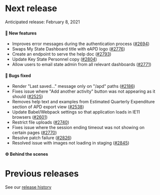 # Next release

Anticipated release: February 8, 2021

#### 🚀 New features

- Improves error messages during the authentication process ([#2694])
- Swaps My State Dashboard title with eAPD logo ([#2776])
- Create an endpoint to serve the help doc ([#2793])
- Update Key State Personnel copy ([#2804])
- Allow users to email state admin from all relevant dashboards ([#2771])

#### 🐛 Bugs fixed

- Render "Last saved..." message only on "/apd" paths ([#2186])
- Fixes issue where "Add another activity" button was not appearing as it should ([#2525])
- Removes help text and examples from Estimated Quarterly Expenditure section of APD export view ([#2538])
- Update Babel/Webpack settings so that application loads in IE11 browsers ([#2601])
- Restrict file uploads ([#2740])
- Fixes issue where the session ending timeout was not showing on certain pages ([#2770])
- Resolve patch failure ([#2826])
- Resolved issue with images not loading in staging ([#2845])

#### ⚙️ Behind the scenes

# Previous releases

See our [release history](https://github.com/CMSgov/eAPD/releases)

[#2186]: https://github.com/CMSgov/eAPD/issues/2186
[#2525]: https://github.com/CMSgov/eAPD/issues/2525
[#2538]: https://github.com/CMSgov/eAPD/issues/2538
[#2601]: https://github.com/CMSgov/eAPD/issues/2601
[#2694]: https://github.com/CMSgov/eAPD/issues/2694
[#2740]: https://github.com/CMSgov/eAPD/issues/2740
[#2770]: https://github.com/CMSgov/eAPD/issues/2770
[#2776]: https://github.com/CMSgov/eAPD/issues/2776
[#2793]: https://github.com/CMSgov/eAPD/issues/2793
[#2538]: https://github.com/CMSgov/eAPD/issues/2538
[#2601]: https://github.com/CMSgov/eAPD/issues/2601
[#2804]: https://github.com/CMSgov/eAPD/issues/2804
[#2826]: https://github.com/CMSgov/eAPD/issues/2826
[#2771]: https://github.com/CMSgov/eAPD/issues/2771
[#2845]: https://github.com/CMSgov/eAPD/issues/2845
